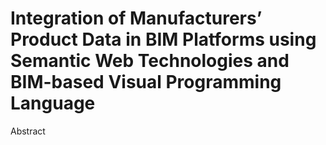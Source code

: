 # Integration of Manufacturers’ Product Data in BIM Platforms using Semantic Web Technologies and BIM-based Visual Programming Language

Abstract
